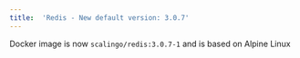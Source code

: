 ```yaml
---
title:	'Redis - New default version: 3.0.7'
---
```


Docker image is now `scalingo/redis:3.0.7-1` and is based on Alpine Linux
